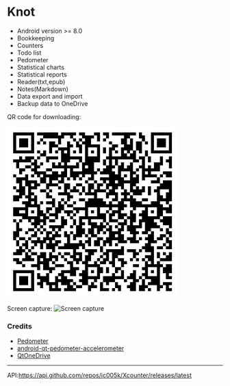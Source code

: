 # Knot

* Android version >= 8.0
* Bookkeeping
* Counters
* Todo list
* Pedometer
* Statistical charts
* Statistical reports
* Reader(txt,epub)
* Notes(Markdown)
* Data export and import
* Backup data to OneDrive


QR code for downloading:

![QR code for downloading](https://github.com/ic005k/Knot/blob/main/res/apk.png)

Screen capture:
![Screen capture](https://github.com/ic005k/Knot/blob/main/src/demo.png)


### Credits

* [Pedometer](https://github.com/vikasy/Pedometer)
* [android-qt-pedometer-accelerometer](https://github.com/adct-the-experimenter/android-qt-pedometer-accelerometer)
* [QtOneDrive](https://github.com/AndreyMacritskiy/QtOneDrive)

---

API:https://api.github.com/repos/ic005k/Xcounter/releases/latest
